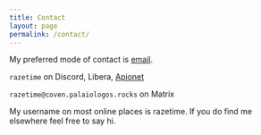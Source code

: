 ```yaml
---
title: Contact
layout: page
permalink: /contact/
---
```


My preferred mode of contact is [email](mailto:rraghu.11502@gmail.com).

`razetime` on Discord, Libera, [Apionet](https://apionet.gh0.pw/)

`razetime@coven.palaiologos.rocks` on Matrix

My username on most online places is razetime. If you do find me elsewhere feel free to say hi.